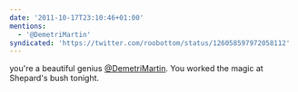 ```yaml
---
date: '2011-10-17T23:10:46+01:00'
mentions:
  - '@DemetriMartin'
syndicated: 'https://twitter.com/roobottom/status/126058597972058112'
---
```

you're a beautiful genius [@DemetriMartin](https://twitter.com/@DemetriMartin). You worked the magic at Shepard's bush tonight.
